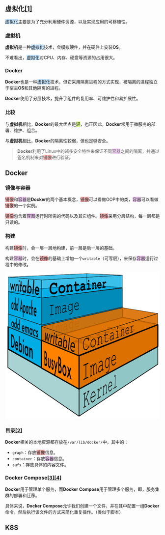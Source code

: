 ## 虚拟化[[1]](https://www.cyc2018.xyz/其它/编码实践/Docker.html)

<span style=background:#c2e2ff>虚拟化</span>主要是为了充分利用硬件资源，以及实现应用的可移植性。

### 虚拟机

**虚拟机**是一种<span style=background:#c2e2ff>虚拟化</span>技术，会模拟硬件，并在硬件上安装**OS**。

不难看出，<span style=background:#c2e2ff>虚拟化</span>对CPU、内存、硬盘等资源的占用很大。

### Docker

**Docker**也是一种<span style=background:#c2e2ff>虚拟化</span>技术，但它采用隔离进程的方式实现，被隔离的进程独立于宿主**OS**和其他隔离的进程。

**Docker**使用了分层技术，提升了组件的复用率、可维护性和易扩展性。

### 比较

与**虚拟机**相比，**Docker**的最大优点是<span style=background:#d4fe7f>轻</span>，也正因此，**Docker**常用于微服务的部署、维护、组合。

与**虚拟机**相比，**Docker**的隔离性较弱，但也足够安全。

> **Docker**利用了Linux中的诸多安全特性来保证不同<span style=background:#f8d2ff>容器</span>之间的隔离，并通过签名机制来对<span style=background:#ffb8b8>镜像</span>进行验证。



## Docker

### 镜像与容器

<span style=background:#ffb8b8>镜像</span>和<span style=background:#f8d2ff>容器</span>是**Docker**的两个基本概念，<span style=background:#ffb8b8>镜像</span>可以看做OOP中的类，<span style=background:#f8d2ff>容器</span>可以看做<span style=background:#ffb8b8>镜像</span>的一个实例。

<span style=background:#ffb8b8>镜像</span>包含着<span style=background:#f8d2ff>容器</span>运行时所需的代码以及其它组件。<span style=background:#ffb8b8>镜像</span>采用分层结构，每一层都是只读的。

### 构建

构建<span style=background:#ffb8b8>镜像</span>时，会一层一层地构建，前一层是后一层的基础。

构建<span style=background:#f8d2ff>容器</span>时，会在<span style=background:#ffb8b8>镜像</span>的基础上增加一个`writable`（可写层），来保存<span style=background:#f8d2ff>容器</span>运行过程中的修改。

![](../images/6/docker-filesystems-busyboxrw.png)



### 目录[[2]](https://zhuanlan.zhihu.com/p/362406703)

**Docker**相关的本地资源都存放在`/var/lib/docker/`中，其中的：

- `graph`：存放<span style=background:#ffb8b8>镜像</span>信息。
- `container`：存放<span style=background:#f8d2ff>容器</span>信息。
- `aufs`：存放具体的内容文件。

### Docker Compose[[3]](https://www.cnblogs.com/duanxz/archive/2012/09/03/2669047.html)[[4]](https://www.cnblogs.com/duanxz/archive/2013/03/25/2980155.html)

**Docker**用于管理单个服务，而**Docker Compose**用于管理多个服务，即，服务集群的部署和迁移。

具体来说，**Docker Compose**允许我们创建一个文件，并在其中配置一组**Docker**命令，然后执行该文件的方式来简化重复操作。（类似于脚本）



## K8S

